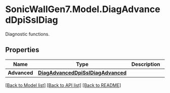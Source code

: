 # SonicWallGen7.Model.DiagAdvancedDpiSslDiag
Diagnostic functions.

## Properties

Name | Type | Description | Notes
------------ | ------------- | ------------- | -------------
**Advanced** | [**DiagAdvancedDpiSslDiagAdvanced**](DiagAdvancedDpiSslDiagAdvanced.md) |  | [optional] 

[[Back to Model list]](../README.md#documentation-for-models) [[Back to API list]](../README.md#documentation-for-api-endpoints) [[Back to README]](../README.md)

